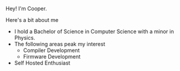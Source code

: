 Hey! I'm Cooper. 

Here's a bit about me
- I hold a Bachelor of Science in Computer Science with a minor in Physics.
- The following areas peak my interest
  - Compiler Development
  - Firmware Development
- Self Hosted Enthusiast
